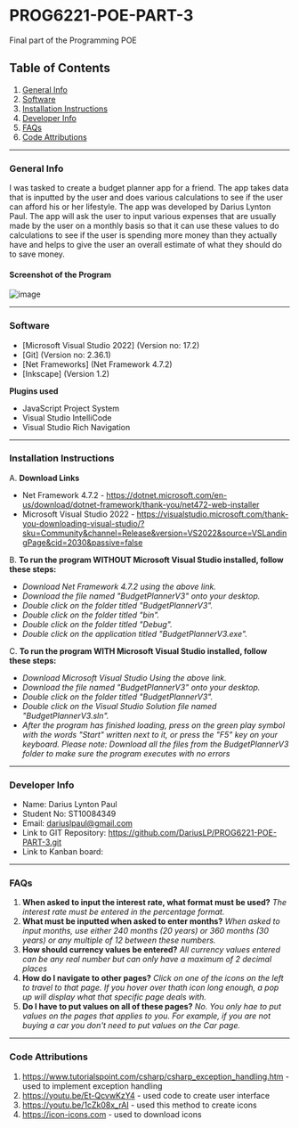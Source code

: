 # PROG6221-POE-PART-3
Final part of the Programming POE
## Table of Contents
1. [General Info](#general-info)
2. [Software](#software)
3. [Installation Instructions](#installation-instructions)
4. [Developer Info](#developer-info)
5. [FAQs](#faqs)
6. [Code Attributions](#code-attributions) 
***
### General Info
I was tasked to create a budget planner app for a friend. The app takes data that is inputted by the user and does various calculations to see if the user can afford his or her lifestyle. The app was developed by Darius Lynton Paul. The app will ask the user to input various expenses that are usually made by the user on a monthly basis so that it can use these values to do calculations to see if the user is spending more money than they actually have and helps to give the user an overall estimate of what they should do to save money.
#### Screenshot of the Program
![image](https://user-images.githubusercontent.com/104988211/176706267-6fab0456-14d3-4340-87eb-3c408654b7ca.png)
***
### Software
* [Microsoft Visual Studio 2022] (Version no: 17.2)
* [Git] (Version no: 2.36.1)
* [Net Frameworks] (Net Framework 4.7.2)
* [Inkscape] (Version 1.2)

**Plugins used**
* JavaScript Project System
* Visual Studio IntelliCode
* Visual Studio Rich Navigation
***
### Installation Instructions
A. **Download Links**
* Net Framework 4.7.2 - https://dotnet.microsoft.com/en-us/download/dotnet-framework/thank-you/net472-web-installer
* Microsoft Visual Studio 2022 - https://visualstudio.microsoft.com/thank-you-downloading-visual-studio/?sku=Community&channel=Release&version=VS2022&source=VSLandingPage&cid=2030&passive=false

B. **To run the program WITHOUT Microsoft Visual Studio installed, follow these steps:**
* _Download Net Framework 4.7.2 using the above link._
* _Download the file named "BudgetPlannerV3" onto your desktop._
* _Double click on the folder titled "BudgetPlannerV3"._
* _Double click on the folder titled "bin"._
* _Double click on the folder titled "Debug"._
* _Double click on the application titled "BudgetPlannerV3.exe"._

C. **To run the program WITH Microsoft Visual Studio installed, follow these steps:**
* _Download Microsoft Visual Studio Using the above link._
* _Download the file named "BudgetPlannerV3" onto your desktop._
* _Double click on the folder titled "BudgetPlannerV3"._
* _Double click on the Visual Studio Solution file named "BudgetPlannerV3.sln"._
* _After the program has finished loading, press on the green play symbol with the words "Start" written next to it, or press the "F5" key on your keyboard._
_Please note: Download all the files from the BudgetPlannerV3 folder to make sure the program executes with no errors_
***
### Developer Info
* Name: Darius Lynton Paul
* Student No: ST10084349
* Email: dariuslpaul@gmail.com
* Link to GIT Repository: https://github.com/DariusLP/PROG6221-POE-PART-3.git
* Link to Kanban board: 
***
### FAQs
1. **When asked to input the interest rate, what format must be used?**
_The interest rate must be entered in the percentage format._
2. **What must be inputted when asked to enter months?**
_When asked to input months, use either 240 months (20 years) or 360 months (30 years) or any multiple of 12 between these numbers._
3. **How should currency values be entered?**
_All currency values entered can be any real number but can only have a maximum of 2 decimal places_
4. **How do I navigate to other pages?**
_Click on one of the icons on the left to travel to that page. If you hover over thath icon long enough, a pop up will display what that specific page deals with._
5. **Do I have to put values on all of these pages?**
_No. You only hae to put values on the pages that applies to you. For example, if you are not buying a car you don't need to put values on the Car page._
***
### Code Attributions
1. https://www.tutorialspoint.com/csharp/csharp_exception_handling.htm - used to implement exception handling
2. https://youtu.be/Et-QcvwKzY4 - used code to create user interface
3. https://youtu.be/1cZk08x_rAI - used this method to create icons 
4. https://icon-icons.com - used to download icons
